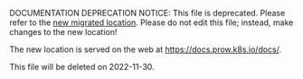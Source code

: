 DOCUMENTATION DEPRECATION NOTICE: This file is deprecated. Please refer to the
[new migrated
location](https://docs.prow.k8s.io/docs/test/integration/fakegitserver/).
Please do not edit this file; instead, make changes to the new location!

The new location is served on the web at
https://docs.prow.k8s.io/docs/.

This file will be deleted on 2022-11-30.

